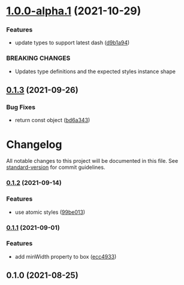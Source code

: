 # [1.0.0-alpha.1](https://github.com/dash-ui/layout/compare/v0.1.3...v1.0.0-alpha.1) (2021-10-29)

### Features

- update types to support latest dash ([d9b1a94](https://github.com/dash-ui/layout/commit/d9b1a94b3a337443feafb6fc1d7bb1a9c368d3e1))

### BREAKING CHANGES

- Updates type definitions and the expected styles instance shape

## [0.1.3](https://github.com/dash-ui/layout/compare/v0.1.2...v0.1.3) (2021-09-26)

### Bug Fixes

- return const object ([bd6a343](https://github.com/dash-ui/layout/commit/bd6a343b99dd221a0ce690b150b3b65c74726e12))

# Changelog

All notable changes to this project will be documented in this file. See [standard-version](https://github.com/conventional-changelog/standard-version) for commit guidelines.

### [0.1.2](https://github.com/dash-ui/layout/compare/v0.1.1...v0.1.2) (2021-09-14)

### Features

- use atomic styles ([99be013](https://github.com/dash-ui/layout/commit/99be013f1b9739f97a0e5392b9ed8c6f2449e842))

### [0.1.1](https://github.com/dash-ui/layout/compare/v0.1.0...v0.1.1) (2021-09-01)

### Features

- add minWidth property to box ([ecc4933](https://github.com/dash-ui/layout/commit/ecc4933b6230c2b044f9afaf65d6af0008746339))

## 0.1.0 (2021-08-25)
